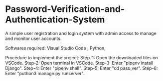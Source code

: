 # Password-Verification-and-Authentication-System
A simple user registration and login system with admin access to manage and monitor user accounts.

Softwares required:
Visual Studio Code , Python,

Procedure to implement the project:
Step-1:   Open the downloaded files on VSCode.
Step-2:   Open terminal in VSCode.
Step-3:   Enter "pipenv install Django".
Step-4:   Enter "pipenv shell".
Step-5:   Enter "cd pass_ver".
Step-6:   Enter "puthon3 manage.py runserver".
